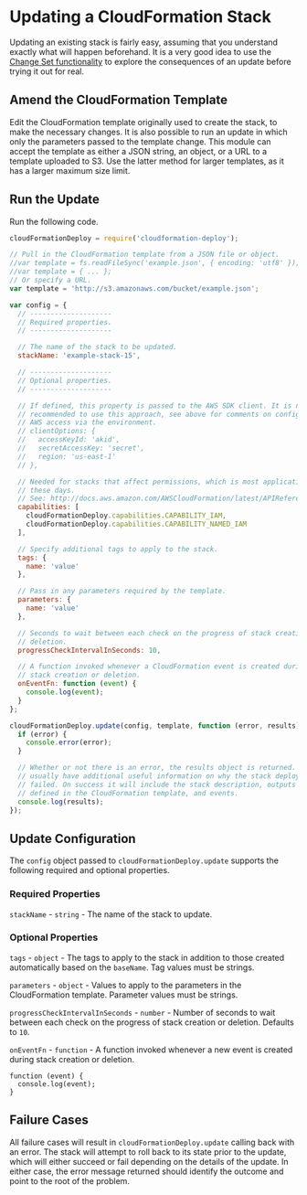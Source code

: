 # Updating a CloudFormation Stack

Updating an existing stack is fairly easy, assuming that you understand exactly
what will happen beforehand. It is a very good idea to use the
[Change Set functionality][1] to explore the consequences of an update before
trying it out for real.

## Amend the CloudFormation Template

Edit the CloudFormation template originally used to create the stack, to make
the necessary changes. It is also possible to run an update in which only the
parameters passed to the template change. This module can accept the template as
either a JSON string, an object, or a URL to a template uploaded to S3. Use the
latter method for larger templates, as it has a larger maximum size limit.

## Run the Update

Run the following code.

```js
cloudFormationDeploy = require('cloudformation-deploy');

// Pull in the CloudFormation template from a JSON file or object.
//var template = fs.readFileSync('example.json', { encoding: 'utf8' });
//var template = { ... };
// Or specify a URL.
var template = 'http://s3.amazonaws.com/bucket/example.json';

var config = {
  // --------------------
  // Required properties.
  // --------------------

  // The name of the stack to be updated.
  stackName: 'example-stack-15',

  // --------------------
  // Optional properties.
  // --------------------

  // If defined, this property is passed to the AWS SDK client. It is not
  // recommended to use this approach, see above for comments on configuring
  // AWS access via the environment.
  // clientOptions: {
  //   accessKeyId: 'akid',
  //   secretAccessKey: 'secret',
  //   region: 'us-east-1'
  // },

  // Needed for stacks that affect permissions, which is most application stacks
  // these days.
  // See: http://docs.aws.amazon.com/AWSCloudFormation/latest/APIReference/API_CreateStack.html
  capabilities: [
    cloudFormationDeploy.capabilities.CAPABILITY_IAM,
    cloudFormationDeploy.capabilities.CAPABILITY_NAMED_IAM
  ],

  // Specify additional tags to apply to the stack.
  tags: {
    name: 'value'
  },

  // Pass in any parameters required by the template.
  parameters: {
    name: 'value'
  },

  // Seconds to wait between each check on the progress of stack creation or
  // deletion.
  progressCheckIntervalInSeconds: 10,

  // A function invoked whenever a CloudFormation event is created during
  // stack creation or deletion.
  onEventFn: function (event) {
    console.log(event);
  }
};

cloudFormationDeploy.update(config, template, function (error, results) {
  if (error) {
    console.error(error);
  }

  // Whether or not there is an error, the results object is returned. It will
  // usually have additional useful information on why the stack deployment
  // failed. On success it will include the stack description, outputs
  // defined in the CloudFormation template, and events.
  console.log(results);
});
```

## Update Configuration

The `config` object passed to `cloudFormationDeploy.update` supports the
following required and optional properties.

### Required Properties

`stackName` - `string` - The name of the stack to update.

### Optional Properties

`tags` - `object` - The tags to apply to the stack in addition to those created
automatically based on the `baseName`. Tag values must be strings.

`parameters` - `object` - Values to apply to the parameters in the
CloudFormation template. Parameter values must be strings.

`progressCheckIntervalInSeconds` - `number` - Number of seconds to wait between each
check on the progress of stack creation or deletion. Defaults to `10`.

`onEventFn` - `function` - A function invoked whenever a new event is
created during stack creation or deletion.

```
function (event) {
  console.log(event);
}
```

## Failure Cases

All failure cases will result in `cloudFormationDeploy.update` calling back with
an error. The stack will attempt to roll back to its state prior to the update,
which will either succeed or fail depending on the details of the update. In
either case, the error message returned should identify the outcome and point to
the root of the problem.

[1]: http://docs.aws.amazon.com/AWSCloudFormation/latest/UserGuide/using-cfn-updating-stacks-changesets.html
